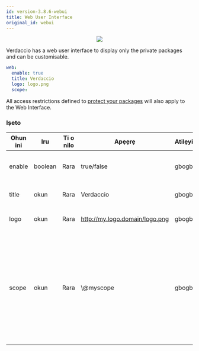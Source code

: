 ```yaml
---
id: version-3.8.6-webui
title: Web User Interface
original_id: webui
---
```


<p align="center"><img src="https://github.com/verdaccio/verdaccio/blob/master/assets/gif/verdaccio_big_30.gif?raw=true"></p>

Verdaccio has a web user interface to display only the private packages and can be customisable.

```yaml
web:
  enable: true
  title: Verdaccio
  logo: logo.png
  scope:
```

All access restrictions defined to [protect your packages](protect-your-dependencies.md) will also apply to the Web Interface.

### Iṣeto

| Ohun ini | Iru     | Ti o nilo | Apẹẹrẹ                         | Atilẹyin | Apejuwe                                                                                                                                              |
| -------- | ------- | --------- | ------------------------------ | -------- | ---------------------------------------------------------------------------------------------------------------------------------------------------- |
| enable   | boolean | Rara      | true/false                     | gbogbo   | allow to display the web interface                                                                                                                   |
| title    | okun    | Rara      | Verdaccio                      | gbogbo   | HTML head title description                                                                                                                          |
| logo     | okun    | Rara      | http://my.logo.domain/logo.png | gbogbo   | a URI where logo is located                                                                                                                          |
| scope    | okun    | Rara      | \\@myscope                   | gbogbo   | If you're using this registry for a specific module scope, specify that scope to set it in the webui instructions header (note: escape @ with \\@) |